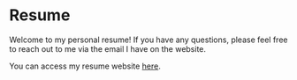 # Resume

Welcome to my personal resume! If you have any questions, please feel free to
reach out to me via the email I have on the website.

You can access my resume website [here](https://tcaish.github.io).
